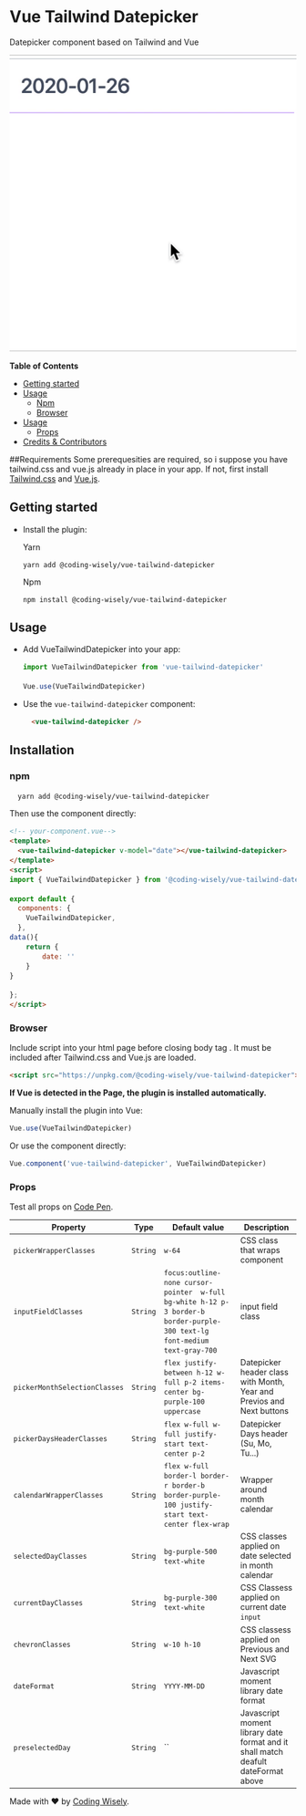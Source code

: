 # Vue Tailwind Datepicker
Datepicker component based on Tailwind and Vue

![Vue Tailwind Datepicker](vue-tailwind-datepicker.gif)


**Table of Contents**

- [Getting started](#getting-started)
- [Usage](#usage)
  - [Npm](#npm)
  - [Browser](#browser)
- [Usage](#usage)
  - [Props](#props)
- [Credits & Contributors](#credits-&-contributors)

##Requirements
Some prerequesities are required, so i suppose you have tailwind.css and vue.js already in place in your app.
If not, first install [Tailwind.css](https://tailwindcss.com/docs/installation/) and [Vue.js](https://vuejs.org/v2/guide/installation.html).

## Getting started
- Install the plugin:

    Yarn
    ```$xslt
    yarn add @coding-wisely/vue-tailwind-datepicker
    ```
   Npm
    ```
    npm install @coding-wisely/vue-tailwind-datepicker
    ```
## Usage
- Add VueTailwindDatepicker into your app:

  ```javascript
  import VueTailwindDatepicker from 'vue-tailwind-datepicker'

  Vue.use(VueTailwindDatepicker)
  ```

- Use the `vue-tailwind-datepicker` component:

  ```html
    <vue-tailwind-datepicker />
  ```

## Installation
### npm
```bash
  yarn add @coding-wisely/vue-tailwind-datepicker
```

Then use the component directly:

```html
<!-- your-component.vue-->
<template>
  <vue-tailwind-datepicker v-model="date"></vue-tailwind-datepicker>
</template>
<script>
import { VueTailwindDatepicker } from '@coding-wisely/vue-tailwind-datepicker'

export default {
  components: {
    VueTailwindDatepicker,
  },
data(){
    return {
        date: ''
    }
}

};
</script>
```

### Browser

Include script into your html page before closing body tag . It must be included after Tailwind.css and Vue.js are loaded.

```html
<script src="https://unpkg.com/@coding-wisely/vue-tailwind-datepicker"></script>
```

**If Vue is detected in the Page, the plugin is installed automatically.**

Manually install the plugin into Vue:

```javascript
Vue.use(VueTailwindDatepicker)
```

Or use the component directly:

```javascript
Vue.component('vue-tailwind-datepicker', VueTailwindDatepicker)
```

### Props

  Test all props on [Code Pen](https://codepen.io/thcoder/pen/JjozmeE?editors=1111).

  | Property | Type | Default value | Description |
  | -------- | ---- | ------------- | ----------- |
  | `pickerWrapperClasses` | `String` | `w-64` | CSS class that wraps component |
  | `inputFieldClasses` | `String` | `focus:outline-none cursor-pointer  w-full bg-white h-12 p-3 border-b border-purple-300 text-lg font-medium text-gray-700` | input field class |
  | `pickerMonthSelectionClasses` | `String` | `flex justify-between h-12 w-full p-2 items-center bg-purple-100 uppercase` | Datepicker header class with Month, Year and Previos and Next buttons| 
  | `pickerDaysHeaderClasses` | `String` | `flex w-full w-full justify-start text-center p-2` | Datepicker Days header (Su, Mo, Tu...) |
  | `calendarWrapperClasses` | `String` | `flex w-full border-l border-r border-b border-purple-100 justify-start text-center flex-wrap` | Wrapper around month calendar |
  | `selectedDayClasses` | `String` | `bg-purple-500 text-white` | CSS classes applied on date selected in month calendar |
  | `currentDayClasses` | `String`| `bg-purple-300 text-white` | CSS Classess applied on current date `input` |
  | `chevronClasses` | `String` | `w-10 h-10` | CSS classess applied on Previous and Next SVG |
  | `dateFormat` | `String` | `YYYY-MM-DD` | Javascript moment library date format|
  | `preselectedDay` | `String` | `` | Javascript moment library date format and it shall match deafult dateFormat above |

Made with &#x2764; by [Coding Wisely](https://github.com/coding-wisely).
